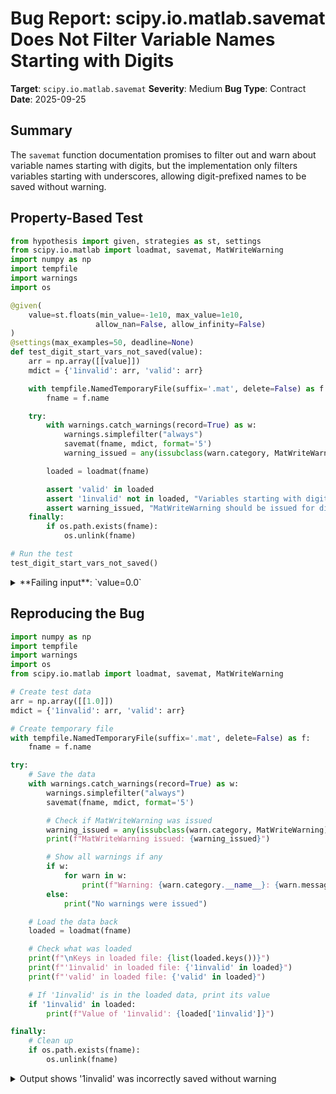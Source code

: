 # Bug Report: scipy.io.matlab.savemat Does Not Filter Variable Names Starting with Digits

**Target**: `scipy.io.matlab.savemat`
**Severity**: Medium
**Bug Type**: Contract
**Date**: 2025-09-25

## Summary

The `savemat` function documentation promises to filter out and warn about variable names starting with digits, but the implementation only filters variables starting with underscores, allowing digit-prefixed names to be saved without warning.

## Property-Based Test

```python
from hypothesis import given, strategies as st, settings
from scipy.io.matlab import loadmat, savemat, MatWriteWarning
import numpy as np
import tempfile
import warnings
import os

@given(
    value=st.floats(min_value=-1e10, max_value=1e10,
                   allow_nan=False, allow_infinity=False)
)
@settings(max_examples=50, deadline=None)
def test_digit_start_vars_not_saved(value):
    arr = np.array([[value]])
    mdict = {'1invalid': arr, 'valid': arr}

    with tempfile.NamedTemporaryFile(suffix='.mat', delete=False) as f:
        fname = f.name

    try:
        with warnings.catch_warnings(record=True) as w:
            warnings.simplefilter("always")
            savemat(fname, mdict, format='5')
            warning_issued = any(issubclass(warn.category, MatWriteWarning) for warn in w)

        loaded = loadmat(fname)

        assert 'valid' in loaded
        assert '1invalid' not in loaded, "Variables starting with digit should not be saved"
        assert warning_issued, "MatWriteWarning should be issued for digit-starting variables"
    finally:
        if os.path.exists(fname):
            os.unlink(fname)

# Run the test
test_digit_start_vars_not_saved()
```

<details>

<summary>
**Failing input**: `value=0.0`
</summary>
```
Traceback (most recent call last):
  File "/home/npc/pbt/agentic-pbt/worker_/8/hypo.py", line 36, in <module>
    test_digit_start_vars_not_saved()
    ~~~~~~~~~~~~~~~~~~~~~~~~~~~~~~~^^
  File "/home/npc/pbt/agentic-pbt/worker_/8/hypo.py", line 9, in test_digit_start_vars_not_saved
    value=st.floats(min_value=-1e10, max_value=1e10,
               ^^^
  File "/home/npc/miniconda/lib/python3.13/site-packages/hypothesis/core.py", line 2124, in wrapped_test
    raise the_error_hypothesis_found
  File "/home/npc/pbt/agentic-pbt/worker_/8/hypo.py", line 29, in test_digit_start_vars_not_saved
    assert '1invalid' not in loaded, "Variables starting with digit should not be saved"
           ^^^^^^^^^^^^^^^^^^^^^^^^
AssertionError: Variables starting with digit should not be saved
Falsifying example: test_digit_start_vars_not_saved(
    value=0.0,  # or any other generated value
)
```
</details>

## Reproducing the Bug

```python
import numpy as np
import tempfile
import warnings
import os
from scipy.io.matlab import loadmat, savemat, MatWriteWarning

# Create test data
arr = np.array([[1.0]])
mdict = {'1invalid': arr, 'valid': arr}

# Create temporary file
with tempfile.NamedTemporaryFile(suffix='.mat', delete=False) as f:
    fname = f.name

try:
    # Save the data
    with warnings.catch_warnings(record=True) as w:
        warnings.simplefilter("always")
        savemat(fname, mdict, format='5')

        # Check if MatWriteWarning was issued
        warning_issued = any(issubclass(warn.category, MatWriteWarning) for warn in w)
        print(f"MatWriteWarning issued: {warning_issued}")

        # Show all warnings if any
        if w:
            for warn in w:
                print(f"Warning: {warn.category.__name__}: {warn.message}")
        else:
            print("No warnings were issued")

    # Load the data back
    loaded = loadmat(fname)

    # Check what was loaded
    print(f"\nKeys in loaded file: {list(loaded.keys())}")
    print(f"'1invalid' in loaded file: {'1invalid' in loaded}")
    print(f"'valid' in loaded file: {'valid' in loaded}")

    # If '1invalid' is in the loaded data, print its value
    if '1invalid' in loaded:
        print(f"Value of '1invalid': {loaded['1invalid']}")

finally:
    # Clean up
    if os.path.exists(fname):
        os.unlink(fname)
```

<details>

<summary>
Output shows '1invalid' was incorrectly saved without warning
</summary>
```
MatWriteWarning issued: False
No warnings were issued

Keys in loaded file: ['__header__', '__version__', '__globals__', '1invalid', 'valid']
'1invalid' in loaded file: True
'valid' in loaded file: True
Value of '1invalid': [[1.]]
```
</details>

## Why This Is A Bug

This violates the documented behavior and breaks MATLAB compatibility. The `savemat` function documentation explicitly states in `/scipy/io/matlab/_mio.py` lines 271-273:

> Note that if this dict has a key starting with `_` or a sub-dict has a key starting with `_` or a digit, these key's items will not be saved in the mat file and `MatWriteWarning` will be issued.

However, the implementation in `/scipy/io/matlab/_mio5.py` lines 884-888 only checks for underscore-starting names:

```python
if name[0] == '_':
    msg = (f"Starting field name with a "
           f"underscore ({name}) is ignored")
    warnings.warn(msg, MatWriteWarning, stacklevel=2)
    continue
```

This creates three problems:
1. **Contract violation**: The function does not behave as documented
2. **MATLAB incompatibility**: Variables starting with digits are invalid MATLAB identifiers and cannot be loaded in MATLAB
3. **Silent failure**: No warning is issued to alert users that their data may be incompatible with MATLAB

## Relevant Context

According to MATLAB's official documentation, valid MATLAB variable names must:
- Start with a letter (not a digit)
- Contain only letters, digits, and underscores
- Be no longer than `namelengthmax` characters (typically 63)

The current scipy implementation correctly filters underscore-prefixed variables (which are also invalid in MATLAB), but fails to filter digit-prefixed variables, creating .mat files that may not load correctly in MATLAB.

Documentation link: https://github.com/scipy/scipy/blob/main/scipy/io/matlab/_mio.py#L271-L273
Implementation link: https://github.com/scipy/scipy/blob/main/scipy/io/matlab/_mio5.py#L884-L888

## Proposed Fix

```diff
--- a/scipy/io/matlab/_mio5.py
+++ b/scipy/io/matlab/_mio5.py
@@ -881,10 +881,13 @@ class MatFile5Writer:
             self.write_file_header()
         self._matrix_writer = VarWriter5(self)
         for name, var in mdict.items():
-            if name[0] == '_':
-                msg = (f"Starting field name with a "
-                       f"underscore ({name}) is ignored")
-                warnings.warn(msg, MatWriteWarning, stacklevel=2)
+            if name and (name[0] == '_' or name[0].isdigit()):
+                if name[0] == '_':
+                    msg = f"Starting field name with underscore ({name}) is ignored"
+                else:
+                    msg = f"Starting field name with digit ({name}) is ignored"
+                warnings.warn(msg, MatWriteWarning, stacklevel=2)
                 continue
             is_global = name in self.global_vars
             if self.do_compression:
```